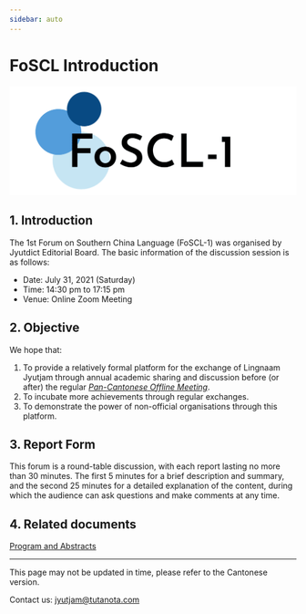 ```yaml
---
sidebar: auto
---
```


# FoSCL Introduction

![FoSCL_logo](./foscl_logo.png)

## 1. Introduction

The 1st Forum on Southern China Language (FoSCL-1) was organised by Jyutdict Editorial Board. The basic information of the discussion session is as follows:

- Date: July 31, 2021 (Saturday)
- Time: 14:30 pm to 17:15 pm
- Venue: Online Zoom Meeting

## 2. Objective

We hope that:

1. To provide a relatively formal platform for the exchange of Lingnaam Jyutjam through annual academic sharing and discussion before (or after) the regular *[Pan-Cantonese Offline Meeting](/en/pan-cantonese-offline-meeting/)*.
2. To incubate more achievements through regular exchanges.
3. To demonstrate the power of non-official organisations through this platform.

## 3. Report Form

This forum is a round-table discussion, with each report lasting no more than 30 minutes. The first 5 minutes for a brief description and summary, and the second 25 minutes for a detailed explanation of the content, during which the audience can ask questions and make comments at any time.

## 4. Related documents

[Program and Abstracts](https://github.com/JyutdictEB/FoSCL-Docs/raw/main/FoSCL-1%20Program%20and%20Abstracts.pdf)

---

This page may not be updated in time, please refer to the Cantonese version.

Contact us: jyutjam@tutanota.com
